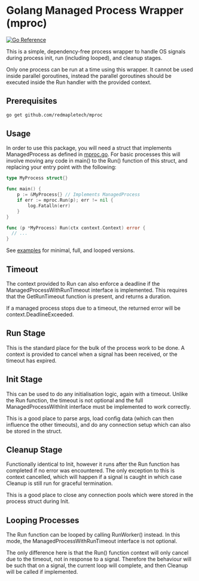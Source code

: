 # Golang Managed Process Wrapper (mproc)

[![Go Reference](https://pkg.go.dev/badge/github.com/redmapletech/mproc.svg)](https://pkg.go.dev/github.com/redmapletech/mproc)

This is a simple, dependency-free process wrapper to handle OS signals during process init, run (including looped), and cleanup stages.

Only one process can be run at a time using this wrapper.
It cannot be used inside parallel goroutines, instead the parallel goroutines should be executed inside the Run handler with the provided context.

## Prerequisites

```bash
go get github.com/redmapletech/mproc
```

## Usage

In order to use this package, you will need a struct that implements ManagedProcess as defined in [mproc.go](./mproc.go).
For basic processes this will involve moving any code in main() to the Run() function of this struct, and replacing your entry point with the following:

```go
type MyProcess struct{}

func main() {
	p := &MyProcess{} // Implements ManagedProcess
	if err := mproc.Run(p); err != nil {
		log.Fatalln(err)
	}
}

func (p *MyProcess) Run(ctx context.Context) error {
  // ...
}
```

See [examples](./example) for minimal, full, and looped versions.

## Timeout

The context provided to Run can also enforce a deadline if the ManagedProcessWithRunTimeout interface is implemented.
This requires that the GetRunTimeout function is present, and returns a duration.

If a managed process stops due to a timeout, the returned error will be context.DeadlineExceeded.

## Run Stage

This is the standard place for the bulk of the process work to be done.
A context is provided to cancel when a signal has been received, or the timeout has expired.

## Init Stage

This can be used to do any initialisation logic, again with a timeout.
Unlike the Run function, the timeout is not optional and the full ManagedProcessWithInit interface must be implemented to work correctly.

This is a good place to parse args, load config data (which can then influence the other timeouts), and do any connection setup which can also be stored in the struct.

## Cleanup Stage

Functionally identical to Init, however it runs after the Run function has completed if no error was encountered.
The only exception to this is context cancelled, which will happen if a signal is caught in which case Cleanup is still run for graceful termination.

This is a good place to close any connection pools which were stored in the process struct during Init.

## Looping Processes

The Run function can be looped by calling RunWorker() instead.
In this mode, the ManagedProcessWithRunTimeout interface is not optional.

The only difference here is that the Run() function context will only cancel due to the timeout, not in response to a signal.
Therefore the behaviour will be such that on a signal, the current loop will complete, and then Cleanup will be called if implemented.
